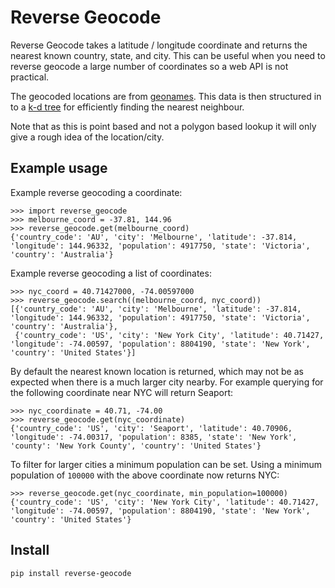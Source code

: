 # Reverse Geocode

Reverse Geocode takes a latitude / longitude coordinate and returns the nearest known country, state, and city.
This can be useful when you need to reverse geocode a large number of coordinates so a web API is not practical.

The geocoded locations are from [geonames](http://download.geonames.org/export/dump/). This data is then structured in to a [k-d tree](http://en.wikipedia.org/wiki/K-d_tree>) for efficiently finding the nearest neighbour. 

Note that as this is point based and not a polygon based lookup it will only give a rough idea of the location/city.


## Example usage

Example reverse geocoding a coordinate:

```
>>> import reverse_geocode
>>> melbourne_coord = -37.81, 144.96
>>> reverse_geocode.get(melbourne_coord)
{'country_code': 'AU', 'city': 'Melbourne', 'latitude': -37.814, 'longitude': 144.96332, 'population': 4917750, 'state': 'Victoria', 'country': 'Australia'}
```

Example reverse geocoding a list of coordinates:
```
>>> nyc_coord = 40.71427000, -74.00597000
>>> reverse_geocode.search((melbourne_coord, nyc_coord))
[{'country_code': 'AU', 'city': 'Melbourne', 'latitude': -37.814, 'longitude': 144.96332, 'population': 4917750, 'state': 'Victoria', 'country': 'Australia'},
 {'country_code': 'US', 'city': 'New York City', 'latitude': 40.71427, 'longitude': -74.00597, 'population': 8804190, 'state': 'New York', 'country': 'United States'}]
```

By default the nearest known location is returned, which may not be as expected when there is a much larger city nearby.
For example querying for the following coordinate near NYC will return Seaport:

```
>>> nyc_coordinate = 40.71, -74.00
>>> reverse_geocode.get(nyc_coordinate)
{'country_code': 'US', 'city': 'Seaport', 'latitude': 40.70906, 'longitude': -74.00317, 'population': 8385, 'state': 'New York', 'county': 'New York County', 'country': 'United States'}
```

To filter for larger cities a minimum population can be set. Using a minimum population of `100000` with the above coordinate now returns NYC:
        
```
>>> reverse_geocode.get(nyc_coordinate, min_population=100000)
{'country_code': 'US', 'city': 'New York City', 'latitude': 40.71427, 'longitude': -74.00597, 'population': 8804190, 'state': 'New York', 'country': 'United States'}
```


## Install

```
pip install reverse-geocode
```
